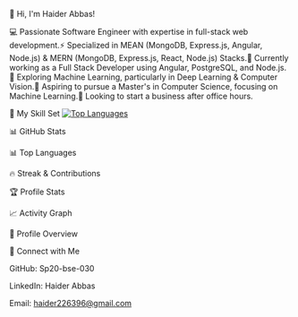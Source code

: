 👋 Hi, I'm Haider Abbas!

💻 Passionate Software Engineer with expertise in full-stack web development.⚡ Specialized in MEAN (MongoDB, Express.js, Angular, Node.js) & MERN (MongoDB, Express.js, React, Node.js) Stacks.🚀 Currently working as a Full Stack Developer using Angular, PostgreSQL, and Node.js.🌱 Exploring Machine Learning, particularly in Deep Learning & Computer Vision.🎯 Aspiring to pursue a Master's in Computer Science, focusing on Machine Learning.💼 Looking to start a business after office hours.

📌 My Skill Set
[![Top Languages](https://github-readme-stats.vercel.app/api/top-langs/?username=Sp20-bse-030&layout=default&theme=tokyonight&langs_count=8&hide_border=true&card_width=1000)](https://github.com/Sp20-bse-030)

📊 GitHub Stats

📊 Top Languages



🔥 Streak & Contributions



🏆 Profile Stats



📈 Activity Graph



🚀 Profile Overview



💋 Connect with Me

GitHub: Sp20-bse-030

LinkedIn: Haider Abbas

Email: haider226396@gmail.com


